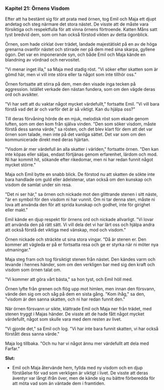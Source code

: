 ### **Kapitel 21: Örnens Visdom**

Efter att ha bestämt sig för att prata med örnen, tog Emil och Maja ett djupt andetag och steg närmare det stora nästet. De visste att de måste vara försiktiga och respektfulla för att vinna örnens förtroende. Katten Måns satt tyst bredvid dem, som om han också förstod vikten av detta ögonblick.

Örnen, som hade cirklat över trädet, landade majestätiskt på en av de höga grenarna ovanför nästet och stirrade ner på dem med sina skarpa, gyllene ögon. Det var en imponerande syn, och både Emil och Maja kände en blandning av vördnad och nervositet.

"Vi menar inget illa," sa Maja med stadig röst. "Vi söker efter skatten som är gömd här, men vi vill inte störa eller ta något som inte tillhör oss."

Örnen fortsatte att stirra på dem, men den visade inga tecken på aggression. Istället verkade den nästan fundera, som om den vägde deras ord och avsikter.

"Vi har sett att du vaktar något mycket värdefullt," fortsatte Emil. "Vi vill bara förstå vad det är och varför det är så viktigt. Kan du hjälpa oss?"

Till deras förvåning hörde de en mjuk, melodisk röst som ekade genom luften, som om den kom från själva vinden. "Den som söker visdom, måste förstå dess sanna värde," sa rösten, och det blev klart för dem att det var örnen som talade, men inte på det vanliga sättet. Det var som om den kommunicerade direkt med deras hjärtan.

"Visdom är mer värdefull än alla skatter i världen," fortsatte örnen. "Den kan inte köpas eller säljas, endast förtjänas genom erfarenhet, lärdom och mod. Ni har kommit hit, sökande efter rikedomar, men ni har redan funnit något mycket större."

Maja och Emil bytte en snabb blick. De förstod nu att skatten de sökte inte bara handlade om guld eller ädelstenar, utan också om den kunskap och visdom de samlat under sin resa.

"Det ni ser här," sa örnen och nickade mot den glittrande stenen i sitt näste, "är en symbol för den visdom ni har vunnit. Om ni tar denna sten, måste ni lova att använda den för att sprida kunskap och godhet, inte för girighet eller makt."

Emil kände en djup respekt för örnens ord och nickade allvarligt. "Vi lovar att använda den på rätt sätt. Vi vill dela det vi har lärt oss och hjälpa andra att också förstå det viktiga med vänskap, mod och visdom."

Örnen nickade och sträckte ut sina stora vingar. "Då är stenen er. Den kommer att vägleda er på er fortsatta resa och ge er styrka när ni möter nya utmaningar."

Maja steg fram och tog försiktigt stenen från nästet. Den kändes varm och levande i hennes händer, som om den verkligen bar med sig den kraft och visdom som örnen talat om.

"Vi kommer att göra vårt bästa," sa hon tyst, och Emil höll med.

Örnen lyfte från grenen och flög upp mot himlen, men innan den försvann, vände den sig om och såg på dem en sista gång. "Kom ihåg," sa den, "visdom är den sanna skatten, och ni har redan funnit den."

När örnen försvann ur sikte, klättrade Emil och Maja ner från trädet, med stenen tryggt i Majas händer. De visste att de hade fått något mycket värdefullt, något som skulle vara med dem resten av livet.

"Vi gjorde det," sa Emil och log. "Vi har inte bara funnit skatten, vi har också förstått dess sanna värde."

Maja log tillbaka. "Och nu har vi något ännu mer värdefullt att dela med Farfar."

**Slut:**

- Emil och Maja återvände hem, fyllda med ny visdom och en djup förståelse för vad som verkligen är viktigt i livet. De visste att deras äventyr var långt ifrån över, men de kände sig nu bättre förberedda för att möta vad som än väntade dem i framtiden.
